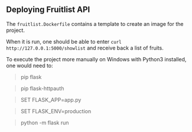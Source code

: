 ## Deploying Fruitlist API ##

The `fruitlist.Dockerfile` contains a template to create an image for the project.

When it is run, one should be able to enter `curl http://127.0.0.1:5000/showlist` and receive back a list of fruits.

To execute the project more manually on Windows with Python3 installed, one would need to:

> pip flask

> pip flask-httpauth

> SET FLASK_APP=app.py

> SET FLASK_ENV=production

> python -m flask run
